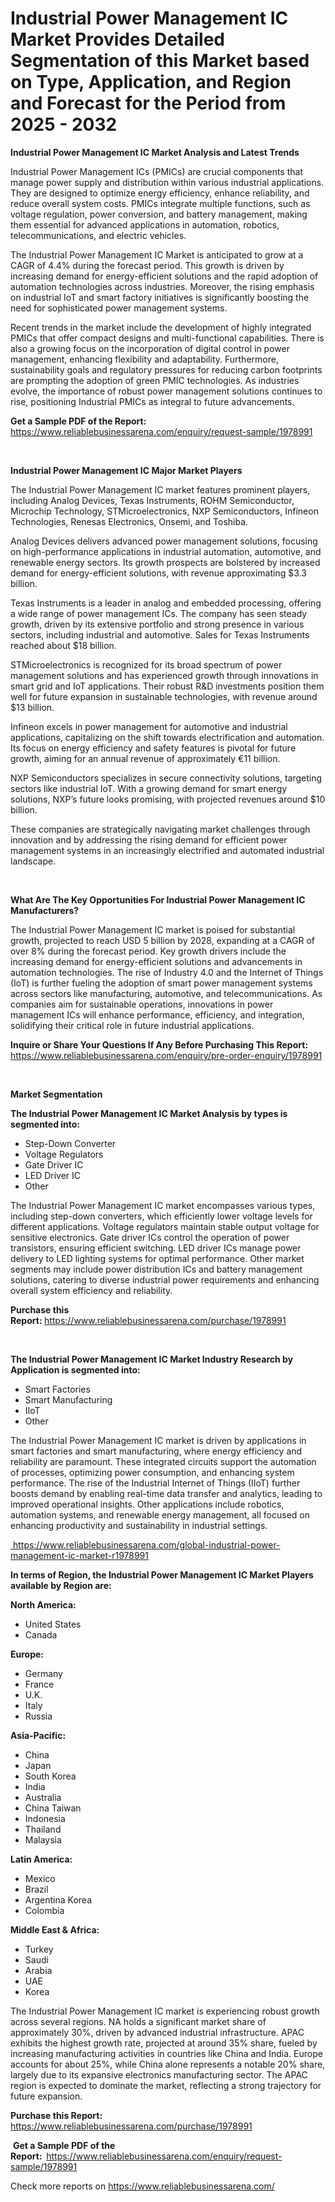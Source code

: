 <p><h1>Industrial Power Management IC Market Provides Detailed Segmentation of this Market based on Type, Application, and Region and Forecast for the Period from 2025 - 2032</h1></p><p><strong>Industrial Power Management IC Market Analysis and Latest Trends</strong></p>
<p><p>Industrial Power Management ICs (PMICs) are crucial components that manage power supply and distribution within various industrial applications. They are designed to optimize energy efficiency, enhance reliability, and reduce overall system costs. PMICs integrate multiple functions, such as voltage regulation, power conversion, and battery management, making them essential for advanced applications in automation, robotics, telecommunications, and electric vehicles.</p><p>The Industrial Power Management IC Market is anticipated to grow at a CAGR of 4.4% during the forecast period. This growth is driven by increasing demand for energy-efficient solutions and the rapid adoption of automation technologies across industries. Moreover, the rising emphasis on industrial IoT and smart factory initiatives is significantly boosting the need for sophisticated power management systems.</p><p>Recent trends in the market include the development of highly integrated PMICs that offer compact designs and multi-functional capabilities. There is also a growing focus on the incorporation of digital control in power management, enhancing flexibility and adaptability. Furthermore, sustainability goals and regulatory pressures for reducing carbon footprints are prompting the adoption of green PMIC technologies. As industries evolve, the importance of robust power management solutions continues to rise, positioning Industrial PMICs as integral to future advancements.</p></p>
<p><strong>Get a Sample PDF of the Report:&nbsp;</strong> <a href="https://www.reliablebusinessarena.com/enquiry/request-sample/1978991?utm_campaign=1912&utm_medium=2&utm_source=Github&utm_content=ia&utm_term=15012025&utm_id=industrial-power-management-ic">https://www.reliablebusinessarena.com/enquiry/request-sample/1978991</a></p>
<p>&nbsp;</p>
<p><strong>Industrial Power Management IC Major Market Players</strong></p>
<p><p>The Industrial Power Management IC market features prominent players, including Analog Devices, Texas Instruments, ROHM Semiconductor, Microchip Technology, STMicroelectronics, NXP Semiconductors, Infineon Technologies, Renesas Electronics, Onsemi, and Toshiba. </p><p>Analog Devices delivers advanced power management solutions, focusing on high-performance applications in industrial automation, automotive, and renewable energy sectors. Its growth prospects are bolstered by increased demand for energy-efficient solutions, with revenue approximating $3.3 billion.</p><p>Texas Instruments is a leader in analog and embedded processing, offering a wide range of power management ICs. The company has seen steady growth, driven by its extensive portfolio and strong presence in various sectors, including industrial and automotive. Sales for Texas Instruments reached about $18 billion.</p><p>STMicroelectronics is recognized for its broad spectrum of power management solutions and has experienced growth through innovations in smart grid and IoT applications. Their robust R&D investments position them well for future expansion in sustainable technologies, with revenue around $13 billion.</p><p>Infineon excels in power management for automotive and industrial applications, capitalizing on the shift towards electrification and automation. Its focus on energy efficiency and safety features is pivotal for future growth, aiming for an annual revenue of approximately €11 billion.</p><p>NXP Semiconductors specializes in secure connectivity solutions, targeting sectors like industrial IoT. With a growing demand for smart energy solutions, NXP’s future looks promising, with projected revenues around $10 billion.</p><p>These companies are strategically navigating market challenges through innovation and by addressing the rising demand for efficient power management systems in an increasingly electrified and automated industrial landscape.</p></p>
<p>&nbsp;</p>
<p><strong>What Are The Key Opportunities For Industrial Power Management IC Manufacturers?</strong></p>
<p><p>The Industrial Power Management IC market is poised for substantial growth, projected to reach USD 5 billion by 2028, expanding at a CAGR of over 8% during the forecast period. Key growth drivers include the increasing demand for energy-efficient solutions and advancements in automation technologies. The rise of Industry 4.0 and the Internet of Things (IoT) is further fueling the adoption of smart power management systems across sectors like manufacturing, automotive, and telecommunications. As companies aim for sustainable operations, innovations in power management ICs will enhance performance, efficiency, and integration, solidifying their critical role in future industrial applications.</p></p>
<p><strong>Inquire or Share Your Questions If Any Before Purchasing This Report:</strong> <a href="https://www.reliablebusinessarena.com/enquiry/pre-order-enquiry/1978991?utm_campaign=1912&utm_medium=2&utm_source=Github&utm_content=ia&utm_term=15012025&utm_id=industrial-power-management-ic">https://www.reliablebusinessarena.com/enquiry/pre-order-enquiry/1978991</a></p>
<p>&nbsp;</p>
<p><strong>Market Segmentation</strong></p>
<p><strong>The Industrial Power Management IC Market Analysis by types is segmented into:</strong></p>
<p><ul><li>Step-Down Converter</li><li>Voltage Regulators</li><li>Gate Driver IC</li><li>LED Driver IC</li><li>Other</li></ul></p>
<p><p>The Industrial Power Management IC market encompasses various types, including step-down converters, which efficiently lower voltage levels for different applications. Voltage regulators maintain stable output voltage for sensitive electronics. Gate driver ICs control the operation of power transistors, ensuring efficient switching. LED driver ICs manage power delivery to LED lighting systems for optimal performance. Other market segments may include power distribution ICs and battery management solutions, catering to diverse industrial power requirements and enhancing overall system efficiency and reliability.</p></p>
<p><strong>Purchase this Report:&nbsp;</strong><a href="https://www.reliablebusinessarena.com/purchase/1978991?utm_campaign=1912&utm_medium=2&utm_source=Github&utm_content=ia&utm_term=15012025&utm_id=industrial-power-management-ic">https://www.reliablebusinessarena.com/purchase/1978991</a></p>
<p>&nbsp;</p>
<p><strong>The Industrial Power Management IC Market Industry Research by Application is segmented into:</strong></p>
<p><ul><li>Smart Factories</li><li>Smart Manufacturing</li><li>IIoT</li><li>Other</li></ul></p>
<p><p>The Industrial Power Management IC market is driven by applications in smart factories and smart manufacturing, where energy efficiency and reliability are paramount. These integrated circuits support the automation of processes, optimizing power consumption, and enhancing system performance. The rise of the Industrial Internet of Things (IIoT) further boosts demand by enabling real-time data transfer and analytics, leading to improved operational insights. Other applications include robotics, automation systems, and renewable energy management, all focused on enhancing productivity and sustainability in industrial settings.</p></p>
<p><a href="https://www.reliablebusinessarena.com/global-industrial-power-management-ic-market-r1978991?utm_campaign=1912&utm_medium=2&utm_source=Github&utm_content=ia&utm_term=15012025&utm_id=industrial-power-management-ic">&nbsp;https://www.reliablebusinessarena.com/global-industrial-power-management-ic-market-r1978991</a></p>
<p><strong>In terms of Region, the Industrial Power Management IC Market Players available by Region are:</strong></p>
<p>
    <p> <strong> North America: </strong>
        <ul>
            <li>United States</li>
            <li>Canada</li>
        </ul>
        </p> 
    <p> <strong> Europe: </strong>
        <ul>
            <li>Germany</li>
            <li>France</li>
            <li>U.K.</li>
            <li>Italy</li>
            <li>Russia</li>
        </ul>
        </p> 
    <p> <strong> Asia-Pacific: </strong>
        <ul>
            <li>China</li>
            <li>Japan</li>
            <li>South Korea</li>
            <li>India</li>
            <li>Australia</li>
            <li>China Taiwan</li>
            <li>Indonesia</li>
            <li>Thailand</li>
            <li>Malaysia</li>
        </ul>
        </p> 
    <p> <strong> Latin America: </strong>
        <ul>
            <li>Mexico</li>
            <li>Brazil</li>
            <li>Argentina Korea</li>
            <li>Colombia</li>
        </ul>
        </p> 
    <p> <strong> Middle East & Africa: </strong>
        <ul>
            <li>Turkey</li>
            <li>Saudi</li>
            <li>Arabia</li>
            <li>UAE</li>
            <li>Korea</li>
        </ul>
    </p>
    </p>
<p><p>The Industrial Power Management IC market is experiencing robust growth across several regions. NA holds a significant market share of approximately 30%, driven by advanced industrial infrastructure. APAC exhibits the highest growth rate, projected at around 35% share, fueled by increasing manufacturing activities in countries like China and India. Europe accounts for about 25%, while China alone represents a notable 20% share, largely due to its expansive electronics manufacturing sector. The APAC region is expected to dominate the market, reflecting a strong trajectory for future expansion.</p></p>
<p><strong>Purchase this Report: </strong><a href="https://www.reliablebusinessarena.com/purchase/1978991?utm_campaign=1912&utm_medium=2&utm_source=Github&utm_content=ia&utm_term=15012025&utm_id=industrial-power-management-ic">https://www.reliablebusinessarena.com/purchase/1978991</a></p>
<p>&nbsp;<strong>Get a Sample PDF of the Report:&nbsp;&nbsp;</strong><a href="https://www.reliablebusinessarena.com/enquiry/request-sample/1978991?utm_campaign=1912&utm_medium=2&utm_source=Github&utm_content=ia&utm_term=15012025&utm_id=industrial-power-management-ic">https://www.reliablebusinessarena.com/enquiry/request-sample/1978991</a></p>
<p><strong></strong></p>
<p>Check more reports on <a href="https://www.reliablebusinessarena.com/?utm_campaign=1912&utm_medium=2&utm_source=Github&utm_content=ia&utm_term=15012025&utm_id=industrial-power-management-ic">https://www.reliablebusinessarena.com/</a></p>